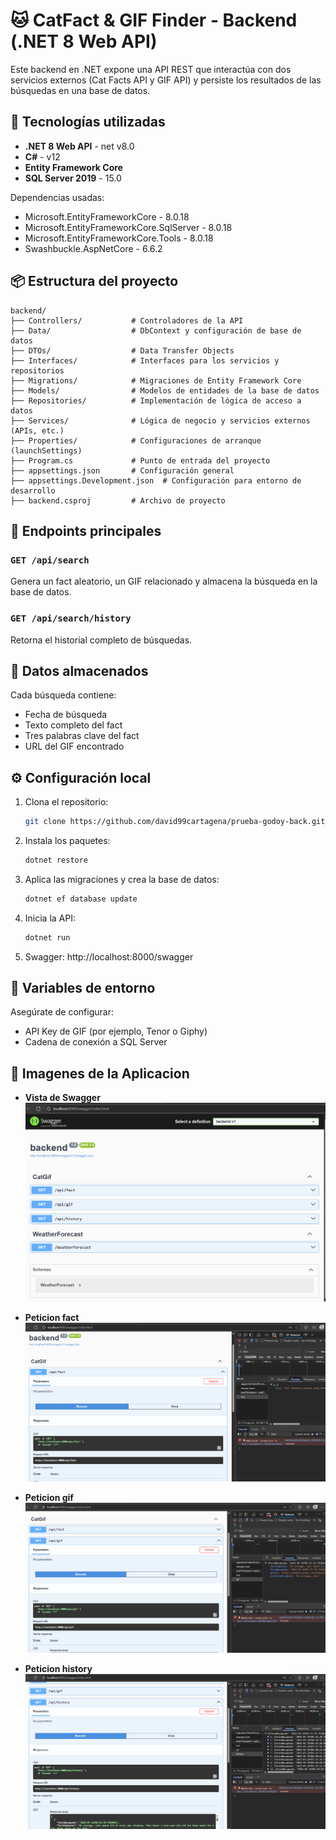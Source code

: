 # 🐱 CatFact & GIF Finder - Backend (.NET 8 Web API)

Este backend en .NET expone una API REST que interactúa con dos servicios externos (Cat Facts API y GIF API) y persiste los resultados de las búsquedas en una base de datos.

## 🚀 Tecnologías utilizadas

- **.NET 8 Web API** - net v8.0
- **C#** - v12
- **Entity Framework Core**
- **SQL Server 2019** - 15.0

Dependencias usadas:

- Microsoft.EntityFrameworkCore - 8.0.18
- Microsoft.EntityFrameworkCore.SqlServer - 8.0.18
- Microsoft.EntityFrameworkCore.Tools - 8.0.18
- Swashbuckle.AspNetCore - 6.6.2

## 📦 Estructura del proyecto

```
backend/
├── Controllers/           # Controladores de la API
├── Data/                  # DbContext y configuración de base de datos
├── DTOs/                  # Data Transfer Objects
├── Interfaces/            # Interfaces para los servicios y repositorios
├── Migrations/            # Migraciones de Entity Framework Core
├── Models/                # Modelos de entidades de la base de datos
├── Repositories/          # Implementación de lógica de acceso a datos
├── Services/              # Lógica de negocio y servicios externos (APIs, etc.)
├── Properties/            # Configuraciones de arranque (launchSettings)
├── Program.cs             # Punto de entrada del proyecto
├── appsettings.json       # Configuración general
├── appsettings.Development.json  # Configuración para entorno de desarrollo
├── backend.csproj         # Archivo de proyecto
```

## 🎯 Endpoints principales

### `GET /api/search`

Genera un fact aleatorio, un GIF relacionado y almacena la búsqueda en la base de datos.

### `GET /api/search/history`

Retorna el historial completo de búsquedas.

## 🧠 Datos almacenados

Cada búsqueda contiene:

- Fecha de búsqueda
- Texto completo del fact
- Tres palabras clave del fact
- URL del GIF encontrado

## ⚙️ Configuración local

1. Clona el repositorio:

   ```bash
   git clone https://github.com/david99cartagena/prueba-godoy-back.git
   ```

2. Instala los paquetes:
   ```bash
   dotnet restore
   ```
3. Aplica las migraciones y crea la base de datos:

   ```bash
   dotnet ef database update
   ```

4. Inicia la API:

   ```bash
   dotnet run
   ```

5. Swagger: http://localhost:8000/swagger

## 🔐 Variables de entorno

Asegúrate de configurar:

- API Key de GIF (por ejemplo, Tenor o Giphy)
- Cadena de conexión a SQL Server

## 📸 Imagenes de la Aplicacion

- **Vista de Swagger**  
  ![CatFact](https://raw.githubusercontent.com/david99cartagena/prueba-godoy-back/refs/heads/main/backend/Media/Screenshot_1.png)

- **Peticion fact**  
  ![CatFact](https://raw.githubusercontent.com/david99cartagena/prueba-godoy-back/refs/heads/main/backend/Media/Screenshot_2.png)

- **Peticion gif**  
  ![CatFact](https://raw.githubusercontent.com/david99cartagena/prueba-godoy-back/refs/heads/main/backend/Media/Screenshot_3.png)

- **Peticion history**  
  ![CatFact](https://raw.githubusercontent.com/david99cartagena/prueba-godoy-back/refs/heads/main/backend/Media/Screenshot_4.png)
